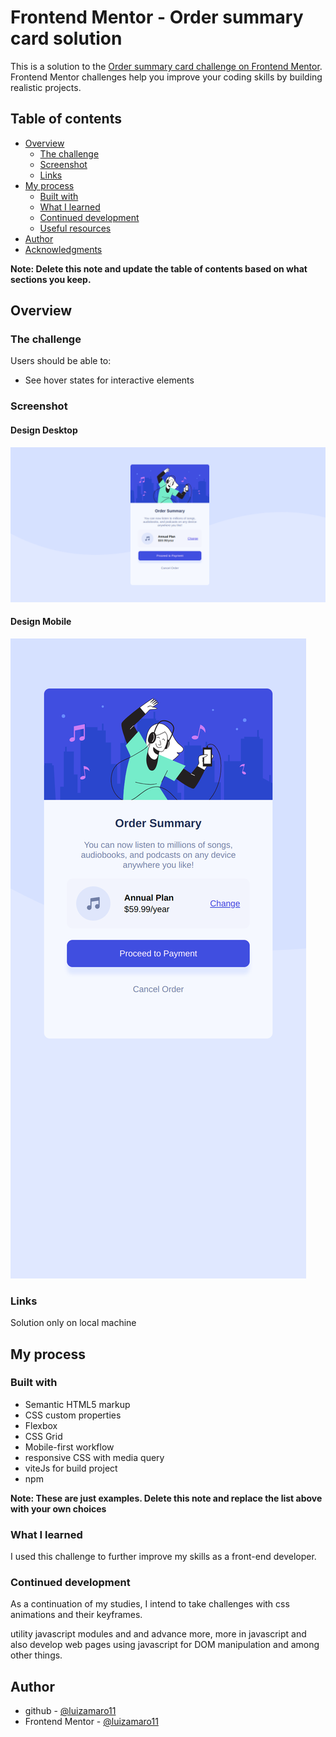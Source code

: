 # Frontend Mentor - Order summary card solution

This is a solution to the [Order summary card challenge on Frontend Mentor](https://www.frontendmentor.io/challenges/order-summary-component-QlPmajDUj). Frontend Mentor challenges help you improve your coding skills by building realistic projects. 

## Table of contents

- [Overview](#overview)
  - [The challenge](#the-challenge)
  - [Screenshot](#screenshot)
  - [Links](#links)
- [My process](#my-process)
  - [Built with](#built-with)
  - [What I learned](#what-i-learned)
  - [Continued development](#continued-development)
  - [Useful resources](#useful-resources)
- [Author](#author)
- [Acknowledgments](#acknowledgments)

**Note: Delete this note and update the table of contents based on what sections you keep.**

## Overview

### The challenge

Users should be able to:

- See hover states for interactive elements

### Screenshot

#### Design Desktop

![](./src/assets/images/order-summary--print-desktop.png)

#### Design Mobile

![](./src/assets/images/order-summary-print-mobile.png)


### Links

Solution only on local machine

## My process

### Built with

- Semantic HTML5 markup
- CSS custom properties
- Flexbox
- CSS Grid
- Mobile-first workflow
- responsive CSS with media query
- viteJs for build project
- npm

**Note: These are just examples. Delete this note and replace the list above with your own choices**

### What I learned

I used this challenge to further improve my skills as a front-end developer.

### Continued development

As a continuation of my studies, I intend to take challenges with css animations and their keyframes.

utility javascript modules and and advance more, more in javascript and also develop web pages using javascript for DOM manipulation and among other things.

## Author

- github - [@luizamaro11](https://www.github.com/luizamaro11)
- Frontend Mentor - [@luizamaro11](https://www.frontendmentor.io/profile/luizamaro11)
